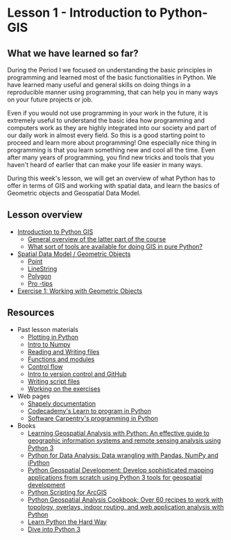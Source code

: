 # Lesson 1 - Introduction to Python-GIS

## What we have learned so far?

During the Period I we focused on understanding the basic principles in programming and learned most of the basic functionalities in Python. 
We have learned many useful and general skills on doing things in a reproducible manner using programming, 
that can help you in many ways on your future projects or job. 

Even if you would not use programming in your work in the future, 
it is extremely useful to understand the basic idea how programming and computers work as they are highly integrated into our society and part of our daily work in 
almost every field. So this is a good starting point to proceed and learn more about programming! One especially nice thing in programming is that you learn something
new and cool all the time. Even after many years of programming, you find new tricks and tools that you haven't heard of earlier that can make your life easier in many
ways. 

During this week's lesson, we will get an overview of what Python has to offer in terms of GIS and working with spatial data, and learn the basics of Geometric objects
and Geospatial Data Model.  

## Lesson overview

- [Introduction to Python GIS](Lesson/Intro-Python-GIS.md)
  - [General overview of the latter part of the course](Lesson/Intro-Python-GIS.md#overview)
  - [What sort of tools are available for doing GIS in pure Python?](Lesson/Intro-Python-GIS.md#modules)
- [Spatial Data Model / Geometric Objects](Lesson/Geometric-Objects.md)
  - [Point](Lesson/Geometric-Objects.md#2-point)
  - [LineString](Lesson/Geometric-Objects.md#3-linestring)
  - [Polygon](Lesson/Geometric-Objects.md#4-point)
  - [Pro -tips](Lesson/Geometric-Objects.md#5-pro--tips-(optional))
- [Exercise 1: Working with Geometric Objects](https://classroom.github.com/assignment-invitations/c1252e0b9df12b27f1e39d557e918ae5)

## Resources

- Past lesson materials
  - [Plotting in Python](https://github.com/Python-for-geo-people/Lesson-7-Plotting)
  - [Intro to Numpy](https://github.com/Python-for-geo-people/Lesson-6-Intro-to-NumPy)
  - [Reading and Writing files](https://github.com/Python-for-geo-people/Lesson-5-Reading-Writing)
  - [Functions and modules](https://github.com/Python-for-geo-people/Functions-and-modules)
  - [Control flow](https://github.com/Python-for-geo-people/Control-flow)
  - [Intro to version control and GitHub](https://github.com/Python-for-geo-people/Diving-into-Python/tree/master/Lesson/intro-to-GitHub.md)
  - [Writing script files](https://github.com/Python-for-geo-people/Diving-into-Python/tree/master/Lesson/writing-scripts.md)
  - [Working on the exercises](https://github.com/Python-for-geo-people/Diving-into-Python/tree/master/Lesson/working-on-assignment.md)
- Web pages
  - [Shapely documentation](http://toblerity.org/shapely/manual.html)
  - [Codecademy's Learn to program in Python](https://www.codecademy.com/learn/python)
  - [Software Carpentry's programming in Python](https://swcarpentry.github.io/python-novice-inflammation/)
- Books
  - [Learning Geospatial Analysis with Python: An effective guide to geographic information systems and remote sensing analysis using Python 3](https://www.packtpub.com/application-development/learning-geospatial-analysis-python-second-edition)
  - [Python for Data Analysis: Data wrangling with Pandas, NumPy and iPython](http://www.amazon.com/Python-Data-Analysis-Wrangling-IPython/dp/1449319793)
  - [Python Geospatial Development: Develop sophisticated mapping applications from scratch using Python 3 tools for geospatial development](https://www.packtpub.com/application-development/python-geospatial-development-third-edition)
  - [Python Scripting for ArcGIS](https://www.amazon.com/Python-Scripting-ArcGIS-Paul-Zandbergen/dp/1589482824/ref=asap_bc?ie=UTF8)
  - [Python Geospatial Analysis Cookbook: Over 60 recipes to work with topology, overlays, indoor routing, and web application analysis with Python](https://www.packtpub.com/big-data-and-business-intelligence/python-geospatial-analysis-cookbook)
  - [Learn Python the Hard Way](http://learnpythonthehardway.org/book/)
  - [Dive into Python 3](http://www.diveinto.org/python3/)
